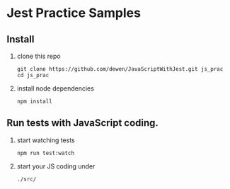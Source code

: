 # Jest Practice Samples

## Install

1. clone this repo
    ```
    git clone https://github.com/dewen/JavaScriptWithJest.git js_prac
    cd js_prac
    ```

1. install node dependencies
    ```
    npm install
    ```


## Run tests with JavaScript coding.


1. start watching tests

    ```
    npm run test:watch
    ```

1. start your JS coding under
    ```
    ./src/
    ```
